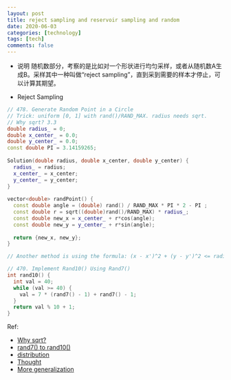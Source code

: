 ```yaml
---
layout: post
title: reject sampling and reservoir sampling and random
date: 2020-06-03
categories: [technology]
tags: [tech]
comments: false
---
```


 - 说明
 随机数部分，考察的是比如对一个形状进行均匀采样，或者从随机数A生成B。采样其中一种叫做“reject sampling”，直到采到需要的样本才停止，可以计算其期望。
 
  - Reject Sampling
  
```c++
// 478. Generate Random Point in a Circle
// Trick: uniform [0, 1] with rand()/RAND_MAX. radius needs sqrt.
// Why sqrt? 3.3
double radius_ = 0;
double x_center_ = 0.0;
double y_center_ = 0.0;
const double PI = 3.14159265;
    
Solution(double radius, double x_center, double y_center) {
  radius_ = radius;
  x_center_ = x_center;
  y_center_ = y_center;  
}
    
vector<double> randPoint() {
  const double angle = (double) rand() / RAND_MAX * PI * 2 - PI ;
  const double r = sqrt((double)rand()/RAND_MAX) * radius_;
  const double new_x = x_center_ + r*cos(angle); 
  const double new_y = y_center_ + r*sin(angle);
 
  return {new_x, new_y};  
}

// Another method is using the formula: (x - x')^2 + (y - y')^2 <= radius^2 to verify to find the suitable solution.

// 470. Implement Rand10() Using Rand7()
int rand10() {
  int val = 40;  
  while (val >= 40) {
    val = 7 * (rand7() - 1) + rand7() - 1;  
  }  
  return val % 10 + 1;  
}
``` 

Ref:
 - [Why sqrt?](https://www.cs.cornell.edu/courses/cs6630/2015fa/notes/pdf-transform.pdf )
 - [rand7() to rand10()](https://leetcode.com/problems/implement-rand10-using-rand7/discuss/151567/C%2B%2BJavaPython-1.183-Call-of-rand7-Per-rand10)
 - [distribution](https://www.shangmayuan.com/a/0e43475c1b884f10b5a2afe7.html)
 - [Thought](https://blog.csdn.net/u013630349/article/details/47908633)
 - [More generalization](https://leetcode.com/problems/implement-rand10-using-rand7/discuss/150301/Three-line-Java-solution-the-idea-can-be-generalized-to-%22Implement-RandM()-Using-RandN()%22)

